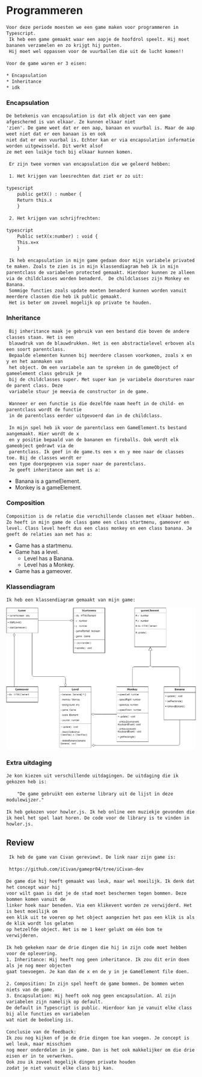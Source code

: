 # Programmeren

    Voor deze periode moesten we een game maken voor programmeren in Typescript.
     Ik heb een game gemaakt waar een aapje de hoofdrol speelt. Hij moet bananen verzamelen en zo krijgt hij punten. 
     Hij moet wel oppassen voor de vuurballen die uit de lucht komen!!

    Voor de game waren er 3 eisen:

    * Encapsulation
    * Inheritance
    * idk

   ### Encapsulation

    De betekenis van encapsulation is dat elk object van een game afgeschermd is van elkaar. Ze kunnen elkaar niet
    'zien'. De game weet dat er een aap, banaan en vuurbal is. Maar de aap weet niet dat er een banaan is en ook 
    niet dat er een vuurbal is. Echter kan er via encapsulation informatie worden uitgewisseld. Dit werkt alsof 
    ze met een luikje toch bij elkaar kunnen komen.

     Er zijn twee vormen van encapsulation die we geleerd hebben:

     1. Het krijgen van leesrechten dat ziet er zo uit:

    typescript
        public getX() : number {
		Return this.x
        } 
        
     2. Het krijgen van schrijfrechten:

    typescript
        Public setX(x:number) : void {
        This.x=x
        } 

     Ik heb encapsulation in mijn game gedaan door mijn variabele privated te maken. Zoals te zien is in mijn klassendiagram heb ik in mijn parentclass de variabelen protected gemaakt. Hierdoor kunnen ze alleen via de childclasses worden benaderd.  De childclasses zijn Monkey en Banana.
     Sommige functies zoals update moeten benaderd kunnen worden vanuit meerdere classen die heb ik public gemaakt.
     Het is beter om zoveel mogelijk op private te houden. 

 ### Inheritance

     Bij inheritance maak je gebruik van een bestand die boven de andere classes staan. Het is een
     blauwdruk van de blauwdrukken. Het is een abstractielevel erboven als een soort parentclass. 
     Bepaalde elementen kunnen bij meerdere classen voorkomen, zoals x en y en het aanmaken van 
     het object. Om een variabele aan te spreken in de gameObject of gameelement class gebruik je 
     bij de childclasses super. Met super kan je variabele doorsturen naar de parent class. Deze 
     variabele stuur je meevia de constructor in de game.

     Wanneer er een functie is die dezelfde naam heeft in de child- en parentclass wordt de functie
     in de parentclass eerder uitgevoerd dan in de childclass.

     In mijn spel heb ik voor de parentclass een GameElement.ts bestand aangemaakt. Hier wordt de x 
     en y positie bepaald van de bananen en fireballs. Ook wordt elk gameobject gedrawt via de
     parentclass. Ik geef in de game.ts een x en y mee naar de classes toe. Bij de classes wordt er
     een type doorgegeven via super naar de parentclass.
     Je geeft inheritance aan met is a:

*   Banana is a gameElement.
*   Monkey is a gameElement.

### Composition

    Composition is de relatie die verschillende classen met elkaar hebben. Zo heeft in mijn game de class game een class startmenu, gameover en level. Class level heeft dus een class monkey en een class banana. Je geeft de relaties aan met has a:

*   Game has a startmenu. 
*   Game has a level.
    * Level has a Banana.
    * Level has a Monkey.
*   Game has a gameover.

### Klassendiagram

    Ik heb een klassendiagram gemaakt van mijn game:

![alt text](assets/classDiagram.png)

### Extra uitdaging

    Je kon kiezen uit verschillende uitdagingen. De uitdaging die ik gekozen heb is: 

        "De game gebruikt een externe library uit de lijst in deze modulewijzer."
    
    Ik heb gekozen voor howler.js. Ik heb online een muziekje gevonden die ik heel het spel laat horen. De code voor de library is te vinden in howler.js.

   ## Review

     Ik heb de game van Civan gereviewt. De link naar zijn game is:

     https://github.com/iCivan/gamepr04/tree/iCivan-dev

    De game die hij heeft gemaakt was leuk, maar wel moeilijk. Ik denk dat het concept waar hij 
    voor wilt gaan is dat je de stad moet beschermen tegen bommen. Deze bommen komen vanuit de
    linker hoek naar beneden. Via een klikevent worden ze verwijderd. Het is best moeilijk om 
    een klik uit te voeren op het object aangezien het pas een klik is als de klik wordt los gelaten
    op hetzelfde object. Het is me 1 keer gelukt om één bom te verwijderen.

    Ik heb gekeken naar de drie dingen die hij in zijn code moet hebben voor de oplevering.
    1. Inheritance: Hij heeft nog geen inheritance. Ik zou dit erin doen als je nog meer objecten
    gaat toevoegen. Je kan dan de x en de y in je GameElement file doen.

    2. Composition: In zijn spel heeft de game bommen. De bommen weten niets van de game.
    3. Encapsulation: Hij heeft ook nog geen encapsulation. Al zijn variabelen zijn namelijk op default.
    De default in Typescript is public. Hierdoor kan je vanuit elke class bij alle functies en variabelen
    wat niet de bedoeling is.

    Conclusie van de feedback:
    Ik zou nog kijken of je de drie dingen toe kan voegen. Je concept is wel leuk, maar misschien
    nog meer onderdelen in je game. Dan is het ook makkelijker om die drie eisen er in te verwerken. 
    Ook zou ik zoveel mogelijk dingen private houden 
    zodat je niet vanuit elke class bij kan.
